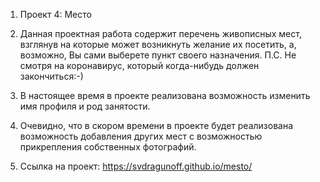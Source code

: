 1. Проект 4: Место

2. Данная проектная работа содержит перечень живописных мест, взглянув на которые может возникнуть желание их посетить, а,
возможно, Вы сами выберете пункт своего назначения. П.С. Не смотря на коронавирус, который когда-нибудь должен закончиться:-)

3. В настоящее время в проекте реализована возможность изменить имя профиля и род занятости.

4. Очевидно, что в скором времени в проекте будет реализована возможность добавления других мест с возможностью прикрепления собственных фотографий.
5. Ссылка на проект: https://svdragunoff.github.io/mesto/